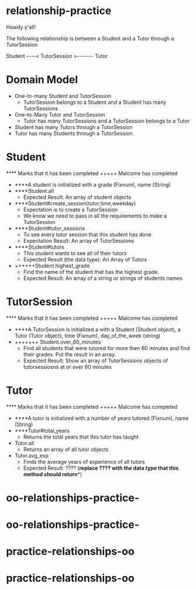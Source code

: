 # relationship-practice

Howdy y'all!

The following relationship is between a Student and a Tutor through a TutorSession

Student ----< TutorSession >------- Tutor

# Domain Model
- One-to-many Student and TutorSession
  - TutorSession belongs to a Student and a Student has many TutorSessions
- One-to-Many Tutor and TutorSession
  - Tutor has many TutorSessions and a TutorSession belongs to a Tutor
- Student has many Tutors through a TutorSession
- Tutor has many Students through a TutorSession

# Student
**** Marks that it has been completed
+++++ Malcome has completed
- ****A student is initialized with a grade (Fixnum), name (String)
- ****Student.all
  - Expected Result: An array of student objects
- ****Student#create_session(tutor,time,weekday)
  - Expectation is to create a TutorSession
  - We know we need to pass in all the requirements to make a TutorSession
- ****Student#tutor_sessions
  - To see every tutor session that this student has done
  - Expectation Result: An array of TutorSessions
- ****Student#tutors
  - This student wants to see all of their tutors
  - Expected Result (the data type):  An Array of Tutors
- ++++++Student.highest_grade
  - Find the name of the student that has the highest grade.
  - Expected Result: An array of a string or strings of students names

# TutorSession
**** Marks that it has been completed
+++++ Malcome has completed
- ****A TutorSession is initialized a with a Student (Student object), a Tutor (Tutor object), time (Fixnum),
day_of_the_week (string)
- +++++++ Student.over_60_minutes
  - Find all students that were tutored for more then 60 minutes and find their grades. Put the result in an array.
  - Expected Result: Show an array of TutorSessions objects of tutorsessiosns at or over 60 minutes

# Tutor
**** Marks that it has been completed
+++++ Malcome has completed
- ****A tutor is initialized with a number of years tutored (Fixnum), name (String)
- ****Tutor#total_years
  - Returns the total years that this tutor has taught
- Tutor.all
  - Returns an array of all tutor objects
- Tutor.avg_exp 
  - Finds the average years of experience of all tutors
  - Expected Result: ???? (**replace ???? with the data type that this method should return***)
# oo-relationships-practice-
# oo-relationships-practice-
# practice-relationships-oo
# practice-relationships-oo
